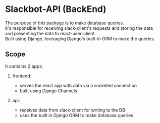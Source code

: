 # Slackbot-API (BackEnd)

The purpose of this package is to make database queries.  
it's responsible for receiving slack-client's requests and storing the data and presenting the data to react-user-client.  
Built using Django, leveraging Django's built-in ORM to make the queries.

## Scope
It contains 2 apps:
  1. frontend:
      - serves the react app with data via a socketed connection
      - built using Django Channels

  2. api:
      - receives data from slack-client for writing to the DB
      - uses the built in Django ORM to make database queries
